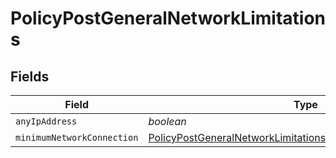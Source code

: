 # PolicyPostGeneralNetworkLimitations


## Fields

| Field                                                                                                                                             | Type                                                                                                                                              | Required                                                                                                                                          | Description                                                                                                                                       |
| ------------------------------------------------------------------------------------------------------------------------------------------------- | ------------------------------------------------------------------------------------------------------------------------------------------------- | ------------------------------------------------------------------------------------------------------------------------------------------------- | ------------------------------------------------------------------------------------------------------------------------------------------------- |
| `anyIpAddress`                                                                                                                                    | *boolean*                                                                                                                                         | :heavy_minus_sign:                                                                                                                                | N/A                                                                                                                                               |
| `minimumNetworkConnection`                                                                                                                        | [PolicyPostGeneralNetworkLimitationsMinimumNetworkConnection](../../models/shared/policypostgeneralnetworklimitationsminimumnetworkconnection.md) | :heavy_minus_sign:                                                                                                                                | N/A                                                                                                                                               |